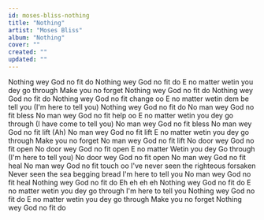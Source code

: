 ```yaml
---
id: moses-bliss-nothing
title: "Nothing"
artist: "Moses Bliss"
album: "Nothing"
cover: ""
created: ""
updated: ""
---
```


Nothing wey God no fit do
Nothing wey God no fit do
E no matter wetin you dey go through
Make you no forget
Nothing wey God no fit do
Nothing wey God no fit do
Nothing wey God no fit change oo
E no matter wetin dem be tell you
(I'm here to tell you)
Nothing wey God no fit do
No man wey God no fit bless
No man wey God no fit help oo
E no matter wetin you dey go through
(I have come to tell you)
No man wey God no fit bless
No man wey God no fit lift (Ah)
No man wey God no fit lift
E no matter wetin you dey go through
Make you no forget
No man wey God no fit lift
No door wey God no fit open
No door wey God no fit open
E no matter
Wetin you dey
Go through
(I'm here to tell you)
No door wey God no fit open
No man wey God no fit heal
No man wey God no fit touch oo
I've never seen the righteous forsaken
Never seen the sea begging bread
I'm here to tell you
No man wey God no fit heal
Nothing wey God no fit do
Eh eh eh eh
Nothing wey God no fit do
E no matter wetin you dey go through
I'm here to tell you
Nothing wey God no fit do
E no matter wetin you dey go through
Make you no forget
Nothing wey God no fit do